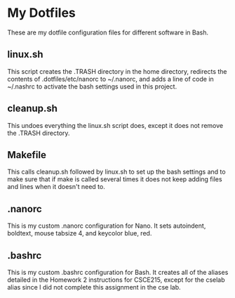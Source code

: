 # My Dotfiles
These are my dotfile configuration files for different software in Bash.
## linux.sh
This script creates the .TRASH directory in the home directory, redirects the contents of .dotfiles/etc/nanorc to ~/.nanorc, and adds a line of code in ~/.nashrc to activate the bash settings used in this project.
## cleanup.sh
This undoes everything the linux.sh script does, except it does not remove the .TRASH directory.
## Makefile
This calls cleanup.sh followed by linux.sh to set up the bash settings and to make sure that if make is called several times it does not keep adding files and lines when it doesn't need to.
## .nanorc
This is my custom .nanorc configuration for Nano. It sets autoindent, boldtext, mouse tabsize 4, and keycolor blue, red.
## .bashrc
This is my custom .bashrc configuration for Bash. It creates all of the aliases detailed in the Homework 2 instructions for CSCE215, except for the cselab alias since I did not complete this assignment in the cse lab.
